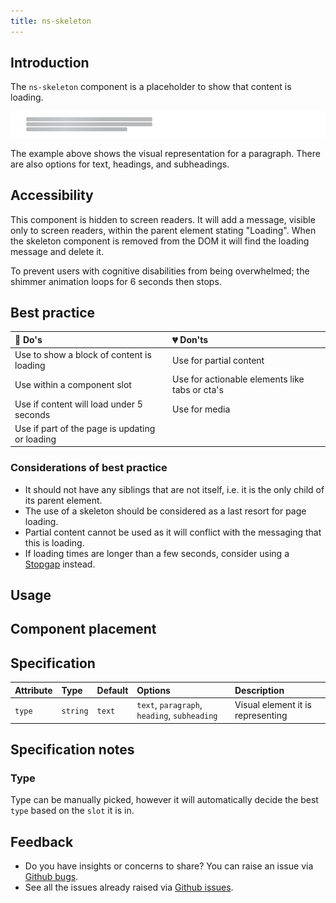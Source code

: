 ```yaml
---
title: ns-skeleton
---
```


## Introduction

The `ns-skeleton` component is a placeholder to show that content is loading.

![Example showing a paragraph type ns-skeleton](../../../assets/ns-skeleton/intro-paragraph-example.webp)

The example above shows the visual representation for a paragraph. There are also options for text, headings, and subheadings.

## Accessibility

This component is hidden to screen readers. It will add a message, visible only to screen readers, within the parent element stating "Loading". When the skeleton component is removed from the DOM it will find the loading message and delete it.

To prevent users with cognitive disabilities from being overwhelmed; the shimmer animation loops for 6 seconds then stops.

## Best practice

| 💚 Do's | 💔 Don'ts |
| :--- | :--- |
| Use to show a block of content is loading | Use for partial content |
| Use within a component slot | Use for actionable elements like tabs or cta's |
| Use if content will load under 5 seconds | Use for media |
| Use if part of the page is updating or loading |  |

### Considerations of best practice

- It should not have any siblings that are not itself, i.e. it is the only child of its parent element.
- The use of a skeleton should be considered as a last resort for page loading.
- Partial content cannot be used as it will conflict with the messaging that this is loading.
- If loading times are longer than a few seconds, consider using a [Stopgap](page-types/stopgap) instead.

## Usage

<Storybook story="components-ns-skeleton--standard"></Storybook>

## Component placement

<ComponentPlacement component="ns-skeleton" parentComponents="ns-lockup,ns-landmark,ns-card,ns-form,ns-fieldset,ns-content,ns-article,ns-accordion,ns-caveat,ns-tabs,ns-testimonial,ns-skyline,ns-product-card"></ComponentPlacement>

## Specification

| Attribute    | Type | Default   | Options   | Description |
| :--- | :--- | :--- | :--- | :--- |
| `type` | `string` | `text` | `text`, `paragraph`, `heading`, `subheading` | Visual element it is representing |

## Specification notes

### Type

Type can be manually picked, however it will automatically decide the best `type` based on the `slot` it is in.

## Feedback

* Do you have insights or concerns to share? You can raise an issue via [Github bugs](https://github.com/ConnectedHomes/nucleus/issues/new?assignees=&labels=Bug&template=a--bug-report.md&title=[bug]%20[ns-skeleton]).
* See all the issues already raised via [Github issues](https://github.com/connectedHomes/nucleus/issues?utf8=%E2%9C%93&q=is%3Aopen+is%3Aissue+label%3ABug+[ns-skeleton]).

<PageFooter></PageFooter>
